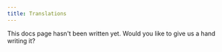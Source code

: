 ```yaml
---
title: Translations
---
```

This docs page hasn't been written yet. Would you like to give us a hand writing it?
